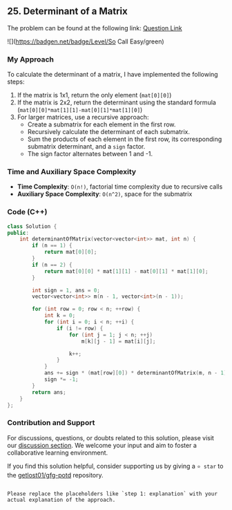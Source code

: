 ## 25. Determinant of a Matrix
The problem can be found at the following link: [Question Link](https://www.geeksforgeeks.org/problems/determinant-of-a-matrix-1587115620/1)

![](https://badgen.net/badge/Level/So Call Easy/green)

### My Approach

To calculate the determinant of a matrix, I have implemented the following steps:

1. If the matrix is 1x1, return the only element (`mat[0][0]`)
2. If the matrix is 2x2, return the determinant using the standard formula (`mat[0][0]*mat[1][1]-mat[0][1]*mat[1][0]`)
3. For larger matrices, use a recursive approach:
   - Create a submatrix for each element in the first row.
   - Recursively calculate the determinant of each submatrix.
   - Sum the products of each element in the first row, its corresponding submatrix determinant, and a `sign` factor.
   - The sign factor alternates between 1 and -1.

### Time and Auxiliary Space Complexity

- **Time Complexity**: `O(n!)`, factorial time complexity due to recursive calls
- **Auxiliary Space Complexity**: `O(n^2)`, space for the submatrix

### Code (C++)

```cpp
class Solution {
public:
    int determinantOfMatrix(vector<vector<int>> mat, int n) {
        if (n == 1) {
            return mat[0][0];
        }
        if (n == 2) {
            return mat[0][0] * mat[1][1] - mat[0][1] * mat[1][0];
        }

        int sign = 1, ans = 0;
        vector<vector<int>> m(n - 1, vector<int>(n - 1));

        for (int row = 0; row < n; ++row) {
            int k = 0;
            for (int i = 0; i < n; ++i) {
                if (i != row) {
                    for (int j = 1; j < n; ++j)
                        m[k][j - 1] = mat[i][j];

                    k++;
                }
            }
            ans += sign * (mat[row][0]) * determinantOfMatrix(m, n - 1);
            sign *= -1;
        }
        return ans;
    }
};
```

### Contribution and Support

For discussions, questions, or doubts related to this solution, please visit our [discussion section](https://github.com/getlost01/gfg-potd/discussions). We welcome your input and aim to foster a collaborative learning environment.

If you find this solution helpful, consider supporting us by giving a `⭐ star` to the [getlost01/gfg-potd](https://github.com/getlost01/gfg-potd) repository.
```

Please replace the placeholders like `step 1: explanation` with your actual explanation of the approach.
